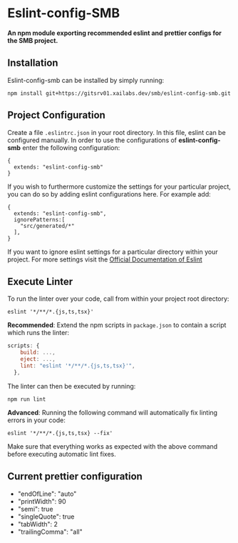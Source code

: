 # Eslint-config-SMB

**An npm module exporting recommended eslint and prettier configs for the SMB project.**

## Installation

Eslint-config-smb can be installed by simply running:

```
npm install git+https://gitsrv01.xailabs.dev/smb/eslint-config-smb.git
```

## Project Configuration

Create a file `.eslintrc.json` in your root directory. In this file, eslint can be configured manually. In order to use the configurations of **eslint-config-smb** enter the following configuration:

```
{
  extends: "eslint-config-smb"
}
```

If you wish to furthermore customize the settings for your particular project, you can do so by adding eslint configurations here. For example add:

```
{
  extends: "eslint-config-smb",
  ignorePatterns:[
    "src/generated/*"
  ],
}
```

If you want to ignore eslint settings for a particular directory within your project. For more settings visit the [Official Documentation of Eslint](https://eslint.org/docs/user-guide/configuring/)

## Execute Linter

To run the linter over your code, call from within your project root directory:

```
eslint '*/**/*.{js,ts,tsx}'
```

**Recommended**: Extend the npm scripts in `package.json` to contain a script which runs the linter:

```javascript
scripts: {
    build: ...,
    eject: ...,
    lint: "eslint '*/**/*.{js,ts,tsx}'",
  },
```

The linter can then be executed by running:

```
npm run lint
```

**Advanced**: Running the following command will automatically fix linting errors in your code:

```
eslint '*/**/*.{js,ts,tsx} --fix'
```

Make sure that everything works as expected with the above command before executing automatic lint fixes.

## Current prettier configuration

- "endOfLine": "auto"
- "printWidth": 90
- "semi": true
- "singleQuote": true
- "tabWidth": 2
- "trailingComma": "all"
